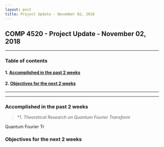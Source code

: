 ```yaml
---
layout: post
title: Project Update - November 02, 2018
---
```


## COMP 4520 - Project Update - November 02, 2018

----
### Table of contents

#### 1. [Accomplished in the past 2 weeks](#accomplished_in_the_past_2_weeks)

#### 2. [Objectives for the next 2 weeks](#objectives_for_the_next_2_weeks)
----

----

### Accomplished in the past 2 weeks<a id='accomplished_in_the_past_2_weeks'></a>

> **1. Theoretical Research on Quantum Fourier Transform*

Quantum Fourier Tr


### Objectives for the next 2 weeks



